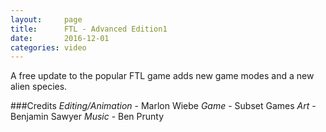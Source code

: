 ```yaml
---
layout:     page
title:      FTL - Advanced Edition1
date:       2016-12-01
categories: video
---
```


A free update to the popular FTL game adds new game modes and a new alien species.

###Credits
_Editing/Animation_ - Marlon Wiebe
_Game_ - Subset Games
_Art_ - Benjamin Sawyer
_Music_ - Ben Prunty
